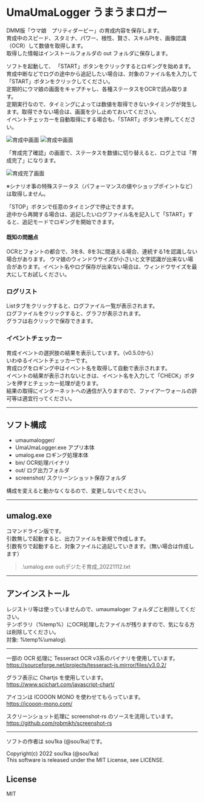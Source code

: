 # UmaUmaLogger うまうまロガー

DMM版「ウマ娘　プリティダービー」の育成内容を保存します。  
育成中のスピード、スタミナ、パワー、根性、賢さ、スキルPtを、画像認識（OCR）して数値を取得します。  
取得した情報はインストールフォルダの out フォルダに保存します。  

ソフトを起動して、 「START」ボタンをクリックするとロギングを始めます。  
育成中断などでログの途中から追記したい場合は、対象のファイル名を入力して「START」ボタンをクリックしてください。  
定期的にウマ娘の画面をキャプチャし、各種ステータスをOCRで読み取ります。  
定期実行なので、タイミングによっては数値を取得できないタイミングが発生します。取得できない場合は、画面を少し止めておいてください。  
イベントチェッカーを自動取得にする場合も、「START」ボタンを押してください。

![育成中画面](http://www.plasmasphere.net/archives/umaumalogger/img/20221128235041.png)
![育成中画面](http://www.plasmasphere.net/archives/umaumalogger/img/20221223154632.png)  

「育成完了確認」の画面で、ステータスを数値に切り替えると、ログ上では「育成完了」になります。  

![育成完了画面](http://www.plasmasphere.net/archives/umaumalogger/img/20221130213826.png)  

※シナリオ事の特殊ステータス（パフォーマンスの値やショップポイントなど）は取得しません。  

「STOP」ボタンで任意のタイミングで停止できます。  
途中から再開する場合は、追記したいログファイル名を記入して「START」すると、追記モードでロギングを開始できます。  

#### 既知の問題点
OCRとフォントの都合で、3を8、8を3に間違える場合、連続する1を認識しない場合があります。
ウマ娘のウィンドウサイズが小さいと文字認識が出来ない場合があります。イベント名やログ保存が出来ない場合は、ウィンドウサイズを最大にしてお試しください。

### ログリスト

Listタブをクリックすると、ログファイル一覧が表示されます。  
ログファイルをクリックすると、グラフが表示されます。  
グラフは右クリックで保存できます。  

### イベントチェッカー

育成イベントの選択肢の結果を表示しています。（v0.5.0から）  
いわゆるイベントチェッカーです。  
育成ログをロギング中はイベント名を取得して自動で表示されます。  
イベントの結果が表示されないときは、イベント名を入力して「CHECK」ボタンを押すとチェッカー処理が走ります。  
結果の取得にインターネットへの通信が入りますので、ファイアーウォールの許可等は適宜行ってください。  

-----------------------------------------------------------------------------

## ソフト構成

* umaumalogger/
* UmaUmaLogger.exe	アプリ本体
* umalog.exe			ロギング処理本体
* bin/				OCR処理バイナリ
* out/				ログ出力フォルダ
* screenshot/			スクリーンショット保存フォルダ

構成を変えると動かなくなるので、変更しないでください。

-----------------------------------------------------------------------------

## umalog.exe

コマンドライン版です。  
引数無しで起動すると、出力ファイルを新規で作成します。  
引数有りで起動すると、対象ファイルに追記していきます。（無い場合は作成します）  

> .\umalog.exe out\デジたそ育成_20221112.txt

-----------------------------------------------------------------------------

## アンインストール

レジストリ等は使っていませんので、umaumaloger フォルダごと削除してください。  
テンポラリ（%temp%）にOCR処理したファイルが残りますので、気になる方は削除してください。  
対象: %temp%\umalog\  

-----------------------------------------------------------------------------

一部の OCR 処理に Tesseract OCR v3系のバイナリを使用しています。  
https://sourceforge.net/projects/tesseract-js.mirror/files/v3.0.2/  

グラフ表示に Chartjs を使用しています。  
https://www.scichart.com/javascript-chart/  

アイコンは ICOOON MONO を使わせてもらっています。  
https://icooon-mono.com/  

スクリーンショット処理に screenshot-rs のソースを流用しています。  
https://github.com/robmikh/screenshot-rs  

-----------------------------------------------------------------------------

ソフトの作者は sou1ka (@sou1ka)です。  

Copyright(c) 2022 sou1ka (@sou1ka)  
This software is released under the MIT License, see LICENSE.  

## License
MIT